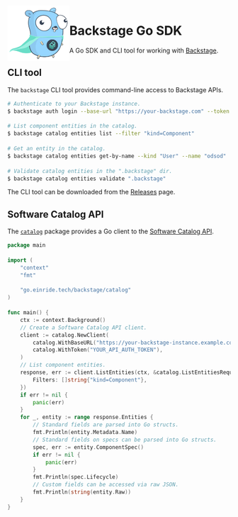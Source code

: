 <img src="./docs/backstage-go.svg" align="left" width="140" />

# Backstage Go SDK

A Go SDK and CLI tool for working with [Backstage](https://backstage.io).

## CLI tool

The `backstage` CLI tool provides command-line access to Backstage APIs.

```bash
# Authenticate to your Backstage instance.
$ backstage auth login --base-url "https://your-backstage.com" --token "<TOKEN>"

# List component entities in the catalog.
$ backstage catalog entities list --filter "kind=Component"

# Get an entity in the catalog.
$ backstage catalog entities get-by-name --kind "User" --name "odsod"

# Validate catalog entities in the ".backstage" dir.
$ backstage catalog entities validate ".backstage"
```

The CLI tool can be downloaded from the
[Releases](https://github.com/einride/backstage-go/releases) page.

## Software Catalog API

The [`catalog`](https://pkg.go.dev/go.einride.tech/backstage/catalog) package
provides a Go client to the
[Software Catalog API](https://backstage.io/docs/features/software-catalog/software-catalog-api).

```go
package main

import (
	"context"
	"fmt"

	"go.einride.tech/backstage/catalog"
)

func main() {
	ctx := context.Background()
	// Create a Software Catalog API client.
	client := catalog.NewClient(
		catalog.WithBaseURL("https://your-backstage-instance.example.com"),
		catalog.WithToken("YOUR_API_AUTH_TOKEN"),
	)
	// List component entities.
	response, err := client.ListEntities(ctx, &catalog.ListEntitiesRequest{
		Filters: []string{"kind=Component"},
	})
	if err != nil {
		panic(err)
	}
	for _, entity := range response.Entities {
		// Standard fields are parsed into Go structs.
		fmt.Println(entity.Metadata.Name)
		// Standard fields on specs can be parsed into Go structs.
		spec, err := entity.ComponentSpec()
		if err != nil {
			panic(err)
		}
		fmt.Println(spec.Lifecycle)
		// Custom fields can be accessed via raw JSON.
		fmt.Println(string(entity.Raw))
	}
}
```
